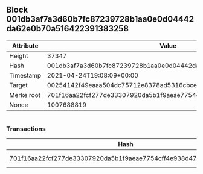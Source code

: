 ## Block 001db3af7a3d60b7fc87239728b1aa0e0d04442da62e0b70a516422391383258

Attribute | Value
--- | ---
Height | 37347
Hash | 001db3af7a3d60b7fc87239728b1aa0e0d04442da62e0b70a516422391383258
Timestamp | 2021-04-24T19:08:09+00:00
Target | 00254142f49eaaa504dc75712e8378ad5316cbcead634704b3734b6271167cc4
Merke root | 701f16aa22fcf277de33307920da5b1f9aeae7754cff4e938d47752e7cc96d88
Nonce | 1007688819

```

```

### Transactions

Hash | Amount
--- | ---
[701f16aa22fcf277de33307920da5b1f9aeae7754cff4e938d47752e7cc96d88](701f16aa22fcf277de33307920da5b1f9aeae7754cff4e938d47752e7cc96d88.md) | 10.00000000 SKEPTI 
